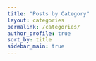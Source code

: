 ```yaml
---
title: "Posts by Category"
layout: categories
permalink: /categories/
author_profile: true
sort_by: title
sidebar_main: true
---
```

